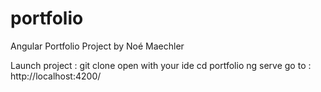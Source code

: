 # portfolio

Angular Portfolio Project by Noé Maechler

Launch project :
git clone
open with your ide
cd portfolio
ng serve
go to : http://localhost:4200/